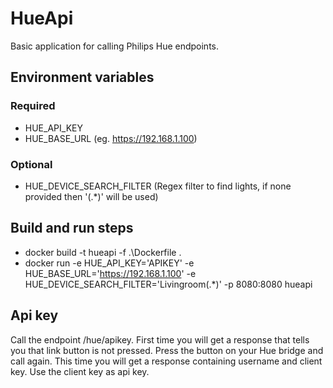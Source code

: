 # HueApi
Basic application for calling Philips Hue endpoints. 

## Environment variables

### Required
- HUE_API_KEY
- HUE_BASE_URL (eg. https://192.168.1.100)

### Optional
- HUE_DEVICE_SEARCH_FILTER (Regex filter to find lights, if none provided then '(.*)' will be used)

## Build and run steps
- docker build -t hueapi -f .\Dockerfile .
- docker run -e HUE_API_KEY='APIKEY' -e HUE_BASE_URL='https://192.168.1.100' -e HUE_DEVICE_SEARCH_FILTER='Livingroom(.*)' -p 8080:8080 hueapi


## Api key
Call the endpoint /hue/apikey. First time you will get a response that tells you that link button is not pressed. 
Press the button on your Hue bridge and call again. This time you will get a response containing  username and client key. Use the client key as api key. 